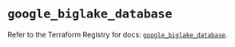 # `google_biglake_database`

Refer to the Terraform Registry for docs: [`google_biglake_database`](https://registry.terraform.io/providers/hashicorp/google/6.35.0/docs/resources/biglake_database).
